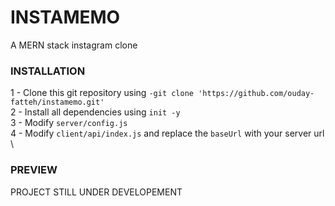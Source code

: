 # INSTAMEMO
A MERN stack instagram clone

### INSTALLATION
1 - Clone this git repository using `-git clone 'https://github.com/ouday-fatteh/instamemo.git'` \
2 - Install all dependencies using `init -y` \
3 - Modify `server/config.js` \
4 - Modify `client/api/index.js` and replace the `baseUrl` with your server url \

### PREVIEW

PROJECT STILL UNDER DEVELOPEMENT

